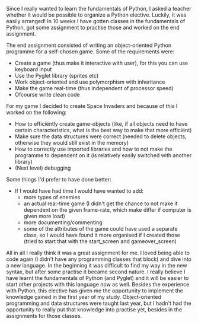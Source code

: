 Since I really wanted to learn the fundamentals of Python, I asked a teacher whether it would be possible to organize a Python elective. Luckily, it was easily arranged! In 10 weeks I have gotten classes in the fundamentals of Python, got some assignment to practise those and worked on the end assignment.

The end assignment consisted of writing an object-oriented Python programme for a self-chosen game. Some of the requirements were:
- Create a game (thus make it interactive with user), for this you can use keyboard input
- Use the Pyglet library (sprites etc)
- Work object-oriented and use polymorphism with inheritance
- Make the game real-time (thus independent of processor speed)
- Ofcourse write clean code

For my game I decided to create Space Invaders and because of this I worked on the following:
- How to efficiëntly create game-objects (like, if all objects need to have certain characteristics, what is the best way to make that more efficiënt)
- Make sure the data structures were correct (needed to delete objects, otherwise they would still exist in the memory)
- How to correctly use imported libraries and how to not make the programme to dependent on it (is relatively easily switched with another library)
- (Next level) debugging

Some things I'd prefer to have done better:
- If I would have had time I would have wanted to add:
    - more types of enemies
    - an actual real-time game (I didn't get the chance to not make it dependent on the given frame-rate, which make differ if computer is given more load)
    - more documenting/commenting 
    - some of the attributes of the game could have used a separate class, so I would have found it more organised if I created those (tried to start that with the start_screen and gameover_screen)
    
    
All in all I really think it was a great assignment for me. I loved being able to code again (I didn't have any programming classes that block) and dive into a new language. In the beginning it was difficult to find my way in the new syntax, but after some practise it became second nature. I really believe I have learnt the fundamentals of Python (and Pyglet) and it will be easier to start other projects with this language now as well. 
Besides the experience with Python, this elective has given me the opportunity to implement the knowledge gained in the first year of my study. Object-oriented programming and data structures were taught last year, but I hadn't had the opportunity to really put that knowledge into practise yet, besides in the assignments for those classes.

